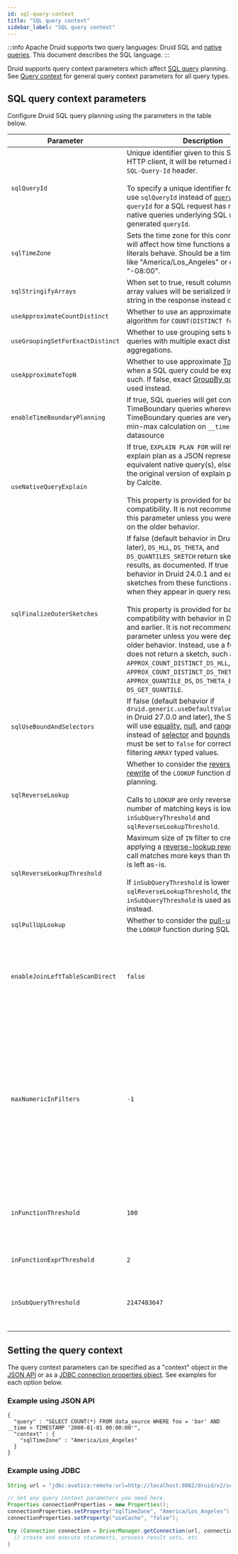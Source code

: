 ```yaml
---
id: sql-query-context
title: "SQL query context"
sidebar_label: "SQL query context"
---
```


<!--
  ~ Licensed to the Apache Software Foundation (ASF) under one
  ~ or more contributor license agreements.  See the NOTICE file
  ~ distributed with this work for additional information
  ~ regarding copyright ownership.  The ASF licenses this file
  ~ to you under the Apache License, Version 2.0 (the
  ~ "License"); you may not use this file except in compliance
  ~ with the License.  You may obtain a copy of the License at
  ~
  ~   http://www.apache.org/licenses/LICENSE-2.0
  ~
  ~ Unless required by applicable law or agreed to in writing,
  ~ software distributed under the License is distributed on an
  ~ "AS IS" BASIS, WITHOUT WARRANTIES OR CONDITIONS OF ANY
  ~ KIND, either express or implied.  See the License for the
  ~ specific language governing permissions and limitations
  ~ under the License.
  -->

:::info
 Apache Druid supports two query languages: Druid SQL and [native queries](querying.md).
 This document describes the SQL language.
:::

Druid supports query context parameters which affect [SQL query](./sql.md) planning.
See [Query context](query-context.md) for general query context parameters for all query types.

## SQL query context parameters

Configure Druid SQL query planning using the parameters in the table below.

|Parameter|Description|Default value|
|---------|-----------|-------------|
|`sqlQueryId`|Unique identifier given to this SQL query. For HTTP client, it will be returned in `X-Druid-SQL-Query-Id` header.<br/><br/>To specify a unique identifier for SQL query, use `sqlQueryId` instead of [`queryId`](query-context.md). Setting `queryId` for a SQL request has no effect. All native queries underlying SQL use an auto-generated `queryId`.|auto-generated|
|`sqlTimeZone`|Sets the time zone for this connection, which will affect how time functions and timestamp literals behave. Should be a time zone name like "America/Los_Angeles" or offset like "-08:00".|`druid.sql.planner.sqlTimeZone` on the Broker (default: UTC)|
|`sqlStringifyArrays`|When set to true, result columns which return array values will be serialized into a JSON string in the response instead of as an array|true, except for JDBC connections, where it is always false|
|`useApproximateCountDistinct`|Whether to use an approximate cardinality algorithm for `COUNT(DISTINCT foo)`.|`druid.sql.planner.useApproximateCountDistinct` on the Broker (default: true)|
|`useGroupingSetForExactDistinct`|Whether to use grouping sets to execute queries with multiple exact distinct aggregations.|`druid.sql.planner.useGroupingSetForExactDistinct` on the Broker (default: false)|
|`useApproximateTopN`|Whether to use approximate [TopN queries](topnquery.md) when a SQL query could be expressed as such. If false, exact [GroupBy queries](groupbyquery.md) will be used instead.|`druid.sql.planner.useApproximateTopN` on the Broker (default: true)|
|`enableTimeBoundaryPlanning`|If true, SQL queries will get converted to TimeBoundary queries wherever possible. TimeBoundary queries are very efficient for min-max calculation on `__time` column in a datasource |`druid.query.default.context.enableTimeBoundaryPlanning` on the Broker (default: false)|
|`useNativeQueryExplain`|If true, `EXPLAIN PLAN FOR` will return the explain plan as a JSON representation of equivalent native query(s), else it will return the original version of explain plan generated by Calcite.<br /><br />This property is provided for backwards compatibility. It is not recommended to use this parameter unless you were depending on the older behavior.|`druid.sql.planner.useNativeQueryExplain` on the Broker (default: true)|
|`sqlFinalizeOuterSketches`|If false (default behavior in Druid 25.0.0 and later), `DS_HLL`, `DS_THETA`, and `DS_QUANTILES_SKETCH` return sketches in query results, as documented. If true (default behavior in Druid 24.0.1 and earlier), sketches from these functions are finalized when they appear in query results.<br /><br />This property is provided for backwards compatibility with behavior in Druid 24.0.1 and earlier. It is not recommended to use this parameter unless you were depending on the older behavior. Instead, use a function that does not return a sketch, such as `APPROX_COUNT_DISTINCT_DS_HLL`, `APPROX_COUNT_DISTINCT_DS_THETA`, `APPROX_QUANTILE_DS`, `DS_THETA_ESTIMATE`, or `DS_GET_QUANTILE`.|`druid.query.default.context.sqlFinalizeOuterSketches` on the Broker (default: false)|
|`sqlUseBoundAndSelectors`|If false (default behavior if `druid.generic.useDefaultValueForNull=false` in Druid 27.0.0 and later), the SQL planner will use [equality](./filters.md#equality-filter), [null](./filters.md#null-filter), and [range](./filters.md#range-filter) filters instead of [selector](./filters.md#selector-filter) and [bounds](./filters.md#bound-filter). This value must be set to `false` for correct behavior for filtering `ARRAY` typed values. | Defaults to same value as `druid.generic.useDefaultValueForNull`, which is `false`|
|`sqlReverseLookup`|Whether to consider the [reverse-lookup rewrite](lookups.md#reverse-lookup) of the `LOOKUP` function during SQL planning.<br /><br />Calls to `LOOKUP` are only reversed when the number of matching keys is lower than both `inSubQueryThreshold` and `sqlReverseLookupThreshold`.|true|
|`sqlReverseLookupThreshold`|Maximum size of `IN` filter to create when applying a [reverse-lookup rewrite](lookups.md#reverse-lookup). If a `LOOKUP` call matches more keys than this threshold, it is left as-is.<br /><br />If `inSubQueryThreshold` is lower than `sqlReverseLookupThreshold`, the `inSubQueryThreshold` is used as the threshold instead.|10000|
|`sqlPullUpLookup`|Whether to consider the [pull-up rewrite](lookups.md#pull-up) of the `LOOKUP` function during SQL planning.|true|
|`enableJoinLeftTableScanDirect`|`false`|This flag applies to queries which have joins. For joins, where left child is a simple scan with a filter,  by default, druid will run the scan as a query and the join the results to the right child on broker. Setting this flag to true overrides that behavior and druid will attempt to push the join to data servers instead. Please note that the flag could be applicable to queries even if there is no explicit join. since queries can internally translated into a join by the SQL planner.|
|`maxNumericInFilters`|`-1`|Max limit for the amount of numeric values that can be compared for a string type dimension when the entire SQL WHERE clause of a query translates only to an [OR](../querying/filters.md#or) of [Bound filter](../querying/filters.md#bound-filter). By default, Druid does not restrict the amount of of numeric Bound Filters on String columns, although this situation may block other queries from running. Set this parameter to a smaller value to prevent Druid from running queries that have prohibitively long segment processing times. The optimal limit requires some trial and error; we recommend starting with 100.  Users who submit a query that exceeds the limit of `maxNumericInFilters` should instead rewrite their queries to use strings in the `WHERE` clause instead of numbers. For example, `WHERE someString IN (‘123’, ‘456’)`. This value cannot exceed the set system configuration `druid.sql.planner.maxNumericInFilters`. This value is ignored if `druid.sql.planner.maxNumericInFilters` is not set explicitly.|
|`inFunctionThreshold`|`100`| At or beyond this threshold number of values, SQL `IN` is converted to [`SCALAR_IN_ARRAY`](sql-functions.md#scalar_in_array). A threshold of 0 forces this conversion in all cases. A threshold of [Integer.MAX_VALUE] disables this conversion. The converted function is eligible for fewer planning-time optimizations, which speeds up planning, but may prevent certain planning-time optimizations.|
|`inFunctionExprThreshold`|`2`| At or beyond this threshold number of values, SQL `IN` is eligible for execution using the native function `scalar_in_array` rather than an `||` of `==`, even if the number of values is below `inFunctionThreshold`. This property only affects translation of SQL `IN` to a [native expression](math-expr.md). It does not affect translation of SQL `IN` to a [native filter](filters.md). This property is provided for backwards compatibility purposes, and may be removed in a future release.|
|`inSubQueryThreshold`|`2147483647`| At or beyond this threshold number of values, SQL `IN` is converted to `JOIN` on an inline table. `inFunctionThreshold` takes priority over this setting. A threshold of 0 forces usage of an inline table in all cases where the size of a SQL `IN` is larger than `inFunctionThreshold`. A threshold of `2147483647` disables the rewrite of SQL `IN` to `JOIN`. |

## Setting the query context
The query context parameters can be specified as a "context" object in the [JSON API](../api-reference/sql-api.md) or as a [JDBC connection properties object](../api-reference/sql-jdbc.md).
See examples for each option below.

### Example using JSON API

```
{
  "query" : "SELECT COUNT(*) FROM data_source WHERE foo = 'bar' AND __time > TIMESTAMP '2000-01-01 00:00:00'",
  "context" : {
    "sqlTimeZone" : "America/Los_Angeles"
  }
}
```

### Example using JDBC

```java
String url = "jdbc:avatica:remote:url=http://localhost:8082/druid/v2/sql/avatica/";

// Set any query context parameters you need here.
Properties connectionProperties = new Properties();
connectionProperties.setProperty("sqlTimeZone", "America/Los_Angeles");
connectionProperties.setProperty("useCache", "false");

try (Connection connection = DriverManager.getConnection(url, connectionProperties)) {
  // create and execute statements, process result sets, etc
}
```
